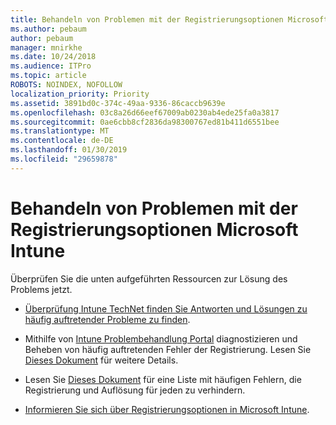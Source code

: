 ```yaml
---
title: Behandeln von Problemen mit der Registrierungsoptionen Microsoft Intune
ms.author: pebaum
author: pebaum
manager: mnirkhe
ms.date: 10/24/2018
ms.audience: ITPro
ms.topic: article
ROBOTS: NOINDEX, NOFOLLOW
localization_priority: Priority
ms.assetid: 3891bd0c-374c-49aa-9336-86caccb9639e
ms.openlocfilehash: 03c8a26d66eef67009ab0230ab4ede25fa0a3817
ms.sourcegitcommit: 0ae6cbb8cf2836da98300767ed81b411d6551bee
ms.translationtype: MT
ms.contentlocale: de-DE
ms.lasthandoff: 01/30/2019
ms.locfileid: "29659878"
---
```

# <a name="troubleshoot-issues-with-enrollment-options-microsoft-intune"></a>Behandeln von Problemen mit der Registrierungsoptionen Microsoft Intune

Überprüfen Sie die unten aufgeführten Ressourcen zur Lösung des Problems jetzt. 
  
- [Überprüfung Intune TechNet finden Sie Antworten und Lösungen zu häufig auftretender Probleme zu finden](https://social.technet.microsoft.com/Forums/home?category=microsoftintune&amp;filter=alltypes&amp;sort=lastpostdesc).
    
- Mithilfe von [Intune Problembehandlung Portal](https://aka.ms/intunetroubleshooting) diagnostizieren und Beheben von häufig auftretenden Fehler der Registrierung. Lesen Sie [Dieses Dokument](https://docs.microsoft.com/intune/help-desk-operators) für weitere Details. 
    
- Lesen Sie [Dieses Dokument](https://docs.microsoft.com/intune-classic/Troubleshoot/troubleshoot-device-enrollment-in-intune) für eine Liste mit häufigen Fehlern, die Registrierung und Auflösung für jeden zu verhindern. 
    
- [Informieren Sie sich über Registrierungsoptionen in Microsoft Intune](https://docs.microsoft.com/intune/enrollment-options).
    

